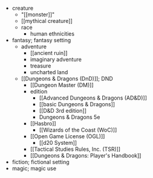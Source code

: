 - creature
    - "[[monster]]"
    - [[mythical creature]]
    - race
        - human ethnicities
- fantasy; fantasy setting
    - adventure
        - [[ancient ruin]]
        - imaginary adventure
        - treasure
        - uncharted land
    - [[Dungeons & Dragons (DnD)]]; DND
        - [[Dungeon Master (DM)]]
        - edition
            - [[Advanced Dungeons & Dragons (AD&D)]]
            - [[basic Dungeons & Dragons]]
            - [[D&D 3rd edition]]
            - Dungeons & Dragons 5e
        - [[Hasbro]]
            - [[Wizards of the Coast (WoC)]]
        - [[Open Game License (OGL)]]
            - [[d20 System]]
        - [[Tactical Studies Rules, Inc. (TSR)]]
        - [[Dungeons & Dragons: Player's Handbook]]
- fiction; fictional setting
- magic; magic use
